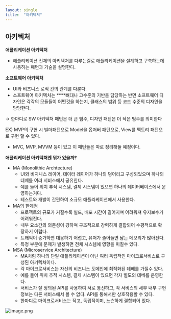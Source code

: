 ```yaml
---
layout: single
title:  "아키텍처"
---
```

## 아키텍처
**애플리케이션 아키텍처**

- 애플리케이션 전체의 아키텍처를 다루는걸로 애플리케이션을 설계하고 구축하는데 사용하는 패턴과 기술을 설명한다.

**소프트웨어 아키텍처**

- UI와 비즈니스 로직 간의 관계를 다룬다.
- 소프트웨어 아키텍처는 ****뼈대나 고수준의 기반을 담당하는 반면 소프트웨어 디자인은 각각의 모듈들이 어떤것을 하는지, 클래스의 범위 등 코드 수준의 디자인을 담당한다.

→ 한마디로 SW 아키텍쳐 패턴은 더 큰 범주, 디자인 패턴은 더 작은 범주를 의미한다

EX) MVP의 구현 시 빌더패턴으로 Model을 옵저버 패턴으로, View를 팩토리 패턴으로 구현 할 수 있다.

- MVC, MVP, MVVM 등이 있고 이 패턴들은 따로 정리해둘 예정이다.

**애플리케이션 아키텍처엔 뭐가 있을까?**

- MA (Monolithic Archtecture)
    - UI와 비지니스 레이어, 데이터 레이어가 하나의 덩어리고 구성되있으며 하나의 데베를 여러 서비스에서 공유한다.
    - 예를 들어 위치 추적 시스템, 결제 시스템이 있으면 하나의 데이터베이스에서 운영하는거다.
    - 테스트와 개발이 간편하여 소규모 애플리케이션에서 사용한다.
- MA의 한계점
    - 프로젝트의 규모가 커질수록 빌드, 배포 시간이 길어지며 어려워져 유지보수가 어려워진다.
    - 내부 요소간의 의존성이 강하며 구조적으로 강력하게 결합되어 수평적으로 확장하기 어렵다.
    - 트래픽이 증가하면 대응하기 어렵고, 유저가 줄어들면 남는 메모리가 많아진다.
    - 특정 부분에 문제가 발생하면 전체 시스템에 영향을 미칠수 있다.
- MSA (Microservice Architecture)
    - MA처럼 하나의 단일 애플리케이션이 아닌 여러 독립적인 마이크로서비스로 구성된 아키텍처이다.
    - 각 마이크로서비스는 자신의 비즈니스 도메인에 최적화된 데베를 가질수 있다.
    - 예를 들어 위치 추적 시스템, 결제 시스템이 있으면 각자 별도의 데베를 운영한다.
    - 서비스가 잘 정의된 API를 사용하여 서로 통신하고, 각 서비스의 세부 내부 구현 정보는 다른 서비스에서 볼 수 없다. API를 통해서만 상호작용할 수 있다.
    - 한마디로 마이크로서비스는 작고, 독립적이며, 느슨하게 결합되어 있다.

![image.png](https://prod-files-secure.s3.us-west-2.amazonaws.com/cb105539-9547-43d0-8766-be86f9c17fb6/5d01f3fd-4a86-4ed3-920c-148cbffe26de/image.png)